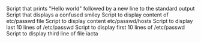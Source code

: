 Script that prints "Hello world" followed by a new line to the standard output
Script that displays a confused smiley
Script to display content of etc/passwd file
Script to display content etc/passwd/hosts
Script to display last 10 lines of /etc/passwd
Script to display first 10 lines of /etc/passwd
Script to display third line of file iacta

